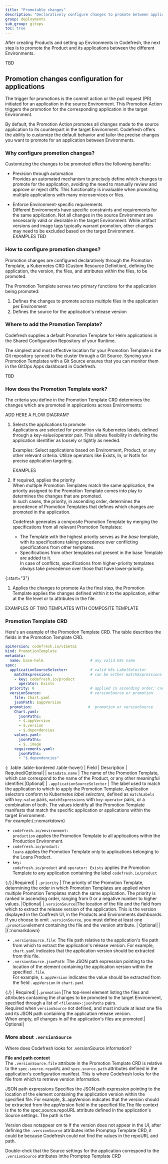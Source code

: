 ```yaml
---
title: "Promotable changes"
description: "Declaratively configure changes to promote between applications in Environments"
group: deployments
sub_group: gitops
toc: true
---
```


After creating Products and setting up Environments in Codefresh, the next step is to promote the Product and its applications between the different Environments. 

TBD




## Promotion changes configuration for applications

The trigger for promotions is the commit action or the pull request (PR) initiated for an application in the source Environment. This Promotion Action triggers the promotion for the corresponding application in the target Environment. 

By default, the Promotion Action promotes all changes made to the source application to its counterpart in the target Environment.  Codefresh offers the ability to customize the default behavior and tailor the precise changes you want to promote for an application between Environments.  

### Why configure promotion changes?
Customizing the changes to be promoted offers the following benefits:

* Precision through automation  
  Provides an automated mechanism to precisely define which changes to promote for the application, avoiding the need to manually review and approve or reject diffs. This functionality is invaluable when promoting multiple applications with many microservices or files. 


* Enforce Environment-specific requirements  
  Different Environments have specific constraints and requirements for the same application. Not all changes in the source Environment are necessarily valid or desirable in the target Environment. While artifact versions and image tags typically warrant promotion, other changes may need to be excluded based on the target Environment.  
  EXAMPLES TBD 



### How to configure promotion changes?
Promotion changes are configured declaratively through the Promotion Template, a Kubernetes CRD (Custom Resource Definition), defining the application, the version, the files, and attributes within the files, to be promoted. 

The Promotion Template serves two primary functions for the application being promoted:
1. Defines the changes to promote across multiple files in the application per Environment
1. Defines the source for the application's release version

### Where to add the Promotion Template?
Codefresh supplies a default Promotion Template for Helm applications in the Shared Configuration Repository of your Runtime.

The simplest and most effective location for your Promotion Template is the Git repository synced to the cluster through a Git Source.  Syncing your Promotion Templates with a Git Source ensures that you can monitor them in the GitOps Apps dashboard in Codefresh.

TBD 

### How does the Promotion Template work?

The criteria you define in the Promotion Template CRD determines the changes which are promoted in applications across Environments:

ADD HERE A FLOW DIAGRAM?

1. Selects the applications to promote  
  Applications are selected for promotion via Kubernetes labels, defined through a key-value/operator pair. This allows flexibility in defining the application identifier as loosely or tightly as needed. 
 
    Examples:
    Select applications based on Environment, Product, or any other relevant criteria.
    Utilize operators like Exists, In, or NotIn for precise application targeting.
  

    EXAMPLES

1. If required, applies the priority  
  When multiple Promotion Templates match the same application, the priority assigned to the Promotion Template comes into play to determines the changes that are promoted.  
  In such cases, the priority, in ascending order, determines the precedence of Promotion Templates that defines which changes are promoted in the application. 
  
    Codefresh generates a composite Promotion Template by merging the specifications from all relevant Promotion Templates: 
      * The Template with the highest priority serves as the _base_ template, with its specifications taking precedence over conflicting specifications from other templates. 
      * Specifications from other templates not present in the base Template are added to it.  
        In case of conflicts, specifications from higher-priority templates _always_ take precedence over those that have lower-priority.

{:start="3"}
1. Applies the changes to promote
  As the final step, the Promotion Template applies the changes defined within it to the application, either at the file level or to attributes in the file. 



EXAMPLES OF TWO TEMPLATES WITH COMPOSITE TEMPLATE 
 



### Promotion Template CRD

Here's an example of the Promotion Template CRD. The table describes the fields in the Promotion Template CRD. 

```yaml
apiVersion: codefresh.io/v1beta1
kind: PromotionTemplate
metadata:
  name: base-helm                     # any valid k8s name
spec:
  applicationSourceSelector:          # valid k8s LabelSelector
    matchExpressions:                 # can be either matchExpressions or matchLabels 
    - key: codefresh.io/product
      operator: Exists
  priority: 0                         # applied in ascending order; can be negative
  versionSource:                      # versionSource or promotion
    file: Chart.yaml
    jsonPath: $appVersion
  promotion:                         #  promotion or versionSource  
    Chart.yaml:
      jsonPaths:
      - $.appVersion
      - $.version
      - $.dependencies
    values.yaml:
      jsonPaths:
      - $..image
    requirements.yaml:
      jsonPaths:
      - "$.dependencies"
```

{: .table .table-bordered .table-hover}
| Field            | Description                                            | Required/Optional|
| `metadata.name`  | The name of the Promotion Template, which can correspond to the name of the Product, or any other meaningful identifier.|Optional|
| `.applicationSourceSelector`  | The label used to match the application to which to apply the Promotion Template. Application selectors conform to Kubernetes _label selectors_, defined as  `matchLabels` with `key-value` pairs, `matchExpressions` with `key-operator` pairs, or a combination of both. The values identify all the Promotion Template manifests that match the specific application or applications within the target Environment.<br>For example:{::nomarkdown}<ul><li><code class="highlighter-rouge">codefresh.io/environment: production</code> applies the Promotion Template to all applications within the Production Environment.</li><li><code class="highlighter-rouge">codefresh.io/product: loans</code> applies the Promotion Template only to applications belonging to the Loans Product.</li><li><code class="highlighter-rouge">key: codefresh.io/product</code> and <code class="highlighter-rouge">operator: Exists</code> applies the Promotion Template to any application containing the label <code class="highlighter-rouge">codefresh.io/product</code></li></ul>{:/}.|Required|
| `.priority`  | The priority of the Promotion Template, determining the order in which Promotion Templates are applied when multiple Promotion Templates match the same application. The priority is ranked in ascending order, ranging from 0 or a negative number to higher values.   |Optional|
|`.versionSource`|The location of the file and the field from which to extract the release version of the application. This is the version displayed in the Codfresh UI, in the Products and Environments dashboards.<br>If you choose to omit `.versionSource`, you must define at least one `.promotion`element containing the file and the version attribute.   | Optional|
| |{::nomarkdown}<ul><li><code class="highlighter-rouge">.versionSource.file</code>: The file path relative to the application's file path from which to extract the application's release version.  For example, <code class="highlighter-rouge">chart.yaml</code> indicates that the application version should be extracted from this file. </li><li><code class="highlighter-rouge">.versionSource.jsonPath</code>: The JSON path expression pointing to the location of the element containing the application version within the specified <code class="highlighter-rouge">.file</code>.<br>For example, <code class="highlighter-rouge">$.appVersion</code> indicates the value should be extracted from the field <code class="highlighter-rouge">.appVersion</code> in <code class="highlighter-rouge">chart.yaml</code> </li></ul>{:/} | Required|
|`.promotion` |The top-level element listing the files and attributes containing the changes to be promoted to the target Environment, specified through a list of  `<filename>:jsonPaths` pairs.<br>Required when `versionSource` not defined, and must include at least one file and its JSON path containing the application release version.<br>When empty, _all_ changes in _all_ the application's files are promoted.| Optional|



### More about `.versionSource`

Where does Codefresh looks for .versionSource information?

**File and path context**  
The `.versionSource.file` attribute in the Promotion Template CRD is relative to the `spec.source.repoURL` and `spec.source.path` attributes defined in the application's configuration manifest. This is where Codefresh looks for the file from which to retrieve version information.

JSON path expressions
Specifies the JSON path expression pointing to the location of the element containing the application version within the specified file. For example, $..appVersion indicates that the version should be extracted from the appVersion field in the specified file.The file context is the  to the spec.source.repoURL attribute defined in the application's Source settings.
The path is the 

Version does notappear om te If the version does not appear in the UI, after defining the `.versionSource` attributes inthe Promptop Template CRD, it could be because Codefresh could not find the values in the repoURL and path.

Double-chck that the Source settings for the application correspond to the `.versionSource` attributes inthe Promptop Template CRD





